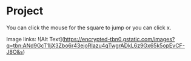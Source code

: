 # Project

You can click the mouse for the square to jump or you can click x.

Image links:
!(Alt Text](https://encrypted-tbn0.gstatic.com/images?q=tbn:ANd9GcT1ljX3Zbo6r43ejoRIazu4qTwgrADkL6z9Gx65k5opEvCF-J8O&s)
